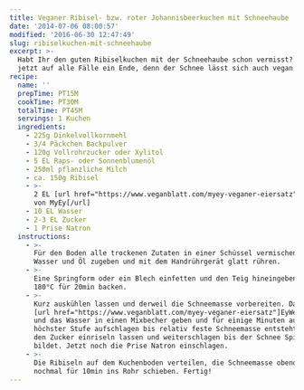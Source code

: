 ```yaml
---
title: Veganer Ribisel- bzw. roter Johannisbeerkuchen mit Schneehaube
date: '2014-07-06 08:00:57'
modified: '2016-06-30 12:47:49'
slug: ribiselkuchen-mit-schneehaube
excerpt: >-
  Habt Ihr den guten Ribiselkuchen mit der Schneehaube schon vermisst? Das hat
  jetzt auf alle Fälle ein Ende, denn der Schnee lässt sich auch vegan zaubern.
recipe:
  name: ''
  prepTime: PT15M
  cookTime: PT30M
  totalTime: PT45M
  servings: 1 Kuchen
  ingredients:
    - 225g Dinkelvollkornmehl
    - 3/4 Päckchen Backpulver
    - 120g Vollrohrzucker oder Xylitol
    - 5 EL Raps- oder Sonnenblumenöl
    - 250ml pflanzliche Milch
    - ca. 150g Ribisel
    - >-
      2 EL [url href="https://www.veganblatt.com/myey-veganer-eiersatz"]EyWeiss
      von MyEy[/url]
    - 10 EL Wasser
    - 2-3 EL Zucker
    - 1 Prise Natron
  instructions:
    - >-
      Für den Boden alle trockenen Zutaten in einer Schüssel vermischen. Nun
      Wasser und Öl zugeben und mit dem Handrührgerät glatt rühren.
    - >-
      Eine Springform oder ein Blech einfetten und den Teig hineingeben. Bei
      180°C für 20min backen.
    - >-
      Kurz auskühlen lassen und derweil die Schneemasse vorbereiten. Dazu das
      [url href="https://www.veganblatt.com/myey-veganer-eiersatz"]EyWeiss[/url]
      und das Wasser in einen Mixbecher geben und für einige Minuten auf
      höchster Stufe aufschlagen bis relativ feste Schneemasse entsteht. Langsam
      den Zucker einriseln lassen und weiterschlagen bis der Schnee Spitzen
      bildet. Jetzt noch die Prise Natron einschlagen.
    - >-
      Die Ribiseln auf dem Kuchenboden verteilen, die Schneemasse obendrauf und
      nochmal für 10min ins Rohr schieben. Fertig!
---
```


